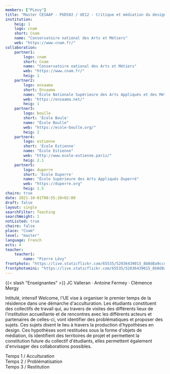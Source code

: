 ```yaml
---
members: ["PLevy"]
title: "Master CESAAP - PUDS02 / UE12 · Critique et médiation du design"
institution:
    heig: 1
    logo: cnam
    short: Cnam
    name: "Conservatoire national des Arts et Métiers"
    web: "https://www.cnam.fr/"
collaboration:
    partner1:
        logo: cnam
        short: Cnam
        name: "Conservatoire national des Arts et Métiers"
        web: "https://www.cnam.fr/"
        heig: 1
    partner2:
        logo: ensaama
        short: Ensaama
        name: "École Nationale Supérieure des Arts Appliqués et des Métiers d’Art"
        web: "https://ensaama.net/"
        heig: 1
    partner3:
        logo: boulle
        short: 'École Boule'
        name: "École Boulle"
        web: "https://ecole-boulle.org/"
        heig: 2
    partner4:
        logo: estienne
        short: 'École Estienne'
        name: "École Estienne"
        web: "http://www.ecole-estienne.paris/"
        heig: 2.1
    partner5:
        logo: duperre
        short: 'École Duperre'
        name: "École Supérieure des Arts Appliqués Duperré"
        web: "https://duperre.org"
        heig: 1.5
chaire: true
date: 2021-10-01T00:55:28+02:00
draft: false
layout: single
searchFilter: Teaching
searchWeight: 1
notListed: true
chaire: false
place: "Cnam"
level: "master"
language: French
ects: 4
teacher:
    teacher1:
        name: "Pierre Lévy"
frontphoto: "https://live.staticflickr.com/65535/52036439015_8b0d8a9ccd.jpg"
frontphotomini: "https://live.staticflickr.com/65535/52036439015_8b0d8a9ccd_m.jpg"
---
```


{{< slash "Enseignantes" >}} JC Valleran · Antoine Fermey · Clémence Mergy

Intitulé, intensif Welcome, l'UE vise à organiser le premier temps de la résidence dans une
démarche d'acculturation. Les étudiants constituent des collectifs de travail qui, au travers de
visites des différents lieux de l'institution accueillante et de rencontres avec les différents acteurs
et partenaires de celles-ci, vont identifier des problématiques et proposer des sujets. Ces sujets
disent le lieu à travers la production d'hypothèses en design. Ces hypothèses sont restituées sous
la forme d'objets de médiation, ils identifient des territoires de projet et permettent la
constitution future du collectif d'étudiants, elles permettent également d'envisager des
collaborations possibles.

Temps 1 / Acculturation  
Temps 2 / Problématisation  
Temps 3 / Restitution